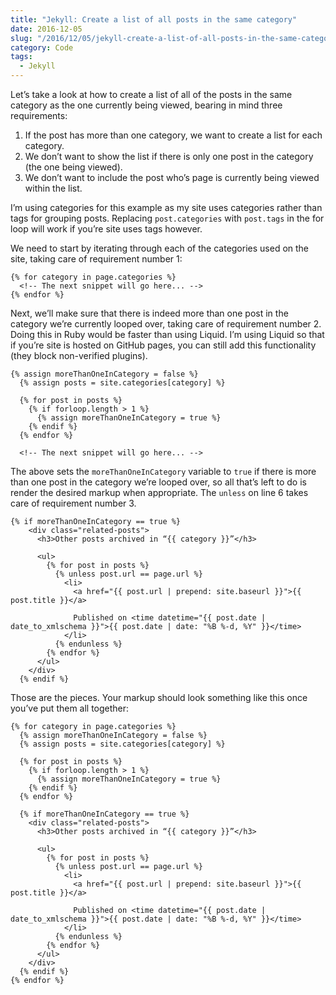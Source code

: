 ```yaml
---
title: "Jekyll: Create a list of all posts in the same category"
date: 2016-12-05
slug: "/2016/12/05/jekyll-create-a-list-of-all-posts-in-the-same-category"
category: Code
tags:
  - Jekyll
---
```


Let’s take a look at how to create a list of all of the posts in the same category as the one currently being viewed, bearing in mind three requirements:

1. If the post has more than one category, we want to create a list for each category.
2. We don’t want to show the list if there is only one post in the category (the one being viewed).
3. We don’t want to include the post who’s page is currently being viewed within the list.

I’m using categories for this example as my site uses categories rather than tags for grouping posts. Replacing `post.categories` with `post.tags` in the for loop will work if you’re site uses tags however.

We need to start by iterating through each of the categories used on the site, taking care of requirement number 1:

```
{% for category in page.categories %}
  <!-- The next snippet will go here... -->
{% endfor %}
```

Next, we’ll make sure that there is indeed more than one post in the category we’re currently looped over, taking care of requirement number 2. Doing this in Ruby would be faster than using Liquid. I’m using Liquid so that if you’re site is hosted on GitHub pages, you can still add this functionality (they block non-verified plugins).

```
{% assign moreThanOneInCategory = false %}
  {% assign posts = site.categories[category] %}

  {% for post in posts %}
    {% if forloop.length > 1 %}
      {% assign moreThanOneInCategory = true %}
    {% endif %}
  {% endfor %}

  <!-- The next snippet will go here... -->
```

The above sets the `moreThanOneInCategory` variable to `true` if there is more than one post in the category we’re looped over, so all that’s left to do is render the desired markup when appropriate. The `unless` on line 6 takes care of requirement number 3.

```
{% if moreThanOneInCategory == true %}
    <div class="related-posts">
      <h3>Other posts archived in “{{ category }}”</h3>

      <ul>
        {% for post in posts %}
          {% unless post.url == page.url %}
            <li>
              <a href="{{ post.url | prepend: site.baseurl }}">{{ post.title }}</a>

              Published on <time datetime="{{ post.date | date_to_xmlschema }}">{{ post.date | date: "%B %-d, %Y" }}</time>
            </li>
          {% endunless %}
        {% endfor %}
      </ul>
    </div>
  {% endif %}
```

Those are the pieces. Your markup should look something like this once you’ve put them all together:

```
{% for category in page.categories %}
  {% assign moreThanOneInCategory = false %}
  {% assign posts = site.categories[category] %}

  {% for post in posts %}
    {% if forloop.length > 1 %}
      {% assign moreThanOneInCategory = true %}
    {% endif %}
  {% endfor %}

  {% if moreThanOneInCategory == true %}
    <div class="related-posts">
      <h3>Other posts archived in “{{ category }}”</h3>

      <ul>
        {% for post in posts %}
          {% unless post.url == page.url %}
            <li>
              <a href="{{ post.url | prepend: site.baseurl }}">{{ post.title }}</a>

              Published on <time datetime="{{ post.date | date_to_xmlschema }}">{{ post.date | date: "%B %-d, %Y" }}</time>
            </li>
          {% endunless %}
        {% endfor %}
      </ul>
    </div>
  {% endif %}
{% endfor %}
```

